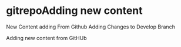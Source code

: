# gitrepoAdding new content
New Content adding From Github
Adding Changes to Develop Branch

Adding new content from GitHUb
